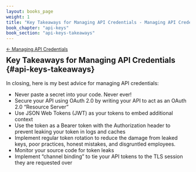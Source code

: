```yaml
---
layout: books_page
weight: 1
title: "Key Takeaways for Managing API Credentials - Managing API Credentials"
book_chapter: "api-keys"
book_section: "api-keys-takeaways"
---
```


<div style="font-size: 0.9em; margin-bottom: -20px;"><a href="../">&larr; Managing API Credentials</a></div>

## Key Takeaways for Managing API Credentials {#api-keys-takeaways}

In closing, here is my best advice for managing API credentials:

* Never paste a secret into your code. Never ever!
* Secure your API using OAuth 2.0 by writing your API to act as an OAuth 2.0 “Resource Server”
* Use JSON Web Tokens (JWT) as your tokens to embed additional context
* Use the token as a Bearer token with the Authorization header to prevent leaking your token in logs and caches
* Implement regular token rotation to reduce the damage from leaked keys, poor practices, honest mistakes, and disgruntled employees.
* Monitor your source code for token leaks
* Implement “channel binding” to tie your API tokens to the TLS session they are requested over
